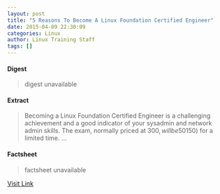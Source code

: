 ```yaml
---
layout: post
title: "5 Reasons To Become A Linux Foundation Certified Engineer"
date: 2015-04-09 22:30:09
categories: Linux
author: Linux Training Staff
tags: []
---
```



#### Digest
>digest unavailable

#### Extract
>Becoming a Linux Foundation Certified Engineer is a challenging achievement and a good indicator of your sysadmin and network admin skills.&nbsp;The exam, normally priced at $300, will be 50% off ($150) for a limited time....

#### Factsheet
>factsheet unavailable

[Visit Link](https://www.linux.com/news/featured-blogs/191-linux-training/822542-5-reasons-to-become-a-linux-foundation-certified-engineer/)


